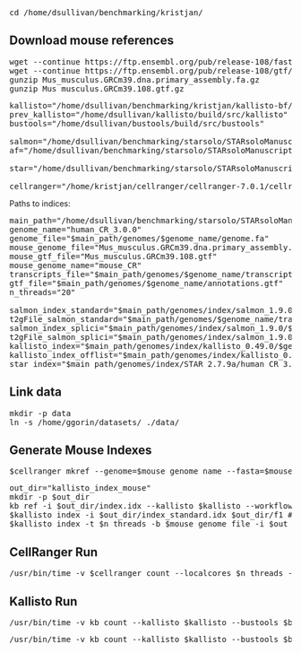 <pre>cd /home/dsullivan/benchmarking/kristjan/</pre>

## Download mouse references

<pre>wget --continue https://ftp.ensembl.org/pub/release-108/fasta/mus_musculus/dna/Mus_musculus.GRCm39.dna.primary_assembly.fa.gz
wget --continue https://ftp.ensembl.org/pub/release-108/gtf/mus_musculus/Mus_musculus.GRCm39.108.gtf.gz
gunzip Mus_musculus.GRCm39.dna.primary_assembly.fa.gz
gunzip Mus_musculus.GRCm39.108.gtf.gz</pre>


<pre>kallisto="/home/dsullivan/benchmarking/kristjan/kallisto-bf/build/src/kallisto"
prev_kallisto="/home/dsullivan/kallisto/build/src/kallisto"
bustools="/home/dsullivan/bustools/build/src/bustools"

salmon="/home/dsullivan/benchmarking/starsolo/STARsoloManuscript/exe/salmon_1.9.0"
af="/home/dsullivan/benchmarking/starsolo/STARsoloManuscript/exe/alevin-fry_0.8.0"

star="/home/dsullivan/benchmarking/starsolo/STARsoloManuscript//exe/STAR_2.7.9a"

cellranger="/home/kristjan/cellranger/cellranger-7.0.1/cellranger"
</pre>

Paths to indices:

<pre>main_path="/home/dsullivan/benchmarking/starsolo/STARsoloManuscript"
genome_name="human_CR_3.0.0"
genome_file="$main_path/genomes/$genome_name/genome.fa"
mouse_genome_file="Mus_musculus.GRCm39.dna.primary_assembly.fa"
mouse_gtf_file="Mus_musculus.GRCm39.108.gtf"
mouse_genome_name="mouse_CR"
transcripts_file="$main_path/genomes/$genome_name/transcripts.fa"
gtf_file="$main_path/genomes/$genome_name/annotations.gtf"
n_threads="20"

salmon_index_standard="$main_path/genomes/index/salmon_1.9.0/$genome_name/standard/index"
t2gFile_salmon_standard="$main_path/genomes/$genome_name/transcript_to_gene.2col.txt"
salmon_index_splici="$main_path/genomes/index/salmon_1.9.0/$genome_name/splici/i150"
t2gFile_salmon_splici="$main_path/genomes/index/salmon_1.9.0/$genome_name/splici/salmon_splici_150/splici_fl145_t2g_3col.tsv"
kallisto_index="$main_path/genomes/index/kallisto_0.49.0/$genome_name/standard_1/index.idx"
kallisto_index_offlist="$main_path/genomes/index/kallisto_0.49.0/$genome_name/standard_offlist_1/index.idx"
star_index="$main_path/genomes/index/STAR_2.7.9a/human_CR_3.0.0/fullSA/"</pre>

## Link data

<pre>mkdir -p data
ln -s /home/ggorin/datasets/ ./data/</pre>


## Generate Mouse Indexes

<pre>$cellranger mkref --genome=$mouse_genome_name --fasta=$mouse_genome_file --genes=$mouse_gtf_file --nthreads=$n_threads</pre>

<pre>out_dir="kallisto_index_mouse"
mkdir -p $out_dir
kb ref -i $out_dir/index.idx --kallisto $kallisto --workflow standard --overwrite -f1 $out_dir/f1 -g $out_dir/g $mouse_genome_file $mouse_gtf_file > $out_dir/log.txt 2>&1
$kallisto index -i $out_dir/index_standard.idx $out_dir/f1 # TODO: DELETE THIS ONCE WE FIGURE OUT WHY TF KB ISN'T WORKING!
$kallisto index -t $n_threads -b $mouse_genome_file -i $out_dir/index_offlist.idx $out_dir/f1</pre>

## CellRanger Run

<pre>/usr/bin/time -v $cellranger count --localcores $n_threads --fastqs data/datasets/brain_10x_5k_fastqs/ --id sc_mouse_brain_cellranger7 --transcriptome $mouse_genome_name  1> sc_mouse_brain_cellranger7_stdout.txt 2> sc_mouse_brain_cellranger7_stderr.txt</pre>

## Kallisto Run

<pre>/usr/bin/time -v kb count --kallisto $kallisto --bustools $bustools -i $out_dir/index_standard.idx -t $n_threads -x 10XV3 --fastqs data/datasets/brain_10x_5k_fastqs/ --id sc_mouse_brain_cellranger7 --transcriptome $mouse_genome_name  1> sc_mouse_brain_kallisto_standard_stdout.txt 2> sc_mouse_brain_kallisto_standard_stderr.txt</pre>

<pre>/usr/bin/time -v kb count --kallisto $kallisto --bustools $bustools -i $out_dir/index_offlist.idx -t $n_threads -x 10XV3 --fastqs data/datasets/brain_10x_5k_fastqs/ --id sc_mouse_brain_cellranger7 --transcriptome $mouse_genome_name  1> sc_mouse_brain_kallisto_offlist_stdout.txt 2> sc_mouse_brain_kallisto_offlist_stderr.txt</pre>



